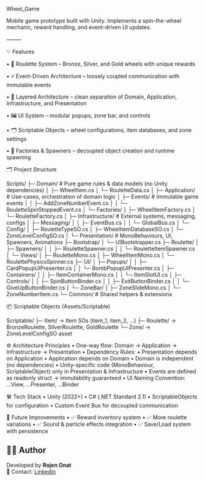 Wheel_Game

Mobile game prototype built with Unity. Implements a spin-the-wheel mechanic, reward handling, and event-driven UI updates.

⸻

✨ Features
	
 •	🎡 Roulette System – Bronze, Silver, and Gold wheels with unique rewards

 •	⚡ Event-Driven Architecture – loosely coupled communication with immutable events

 •	🧩 Layered Architecture – clean separation of Domain, Application, Infrastructure, and Presentation

 •	🖼️ UI System – modular popups, zone bar, and controls

 •	🗂️ Scriptable Objects – wheel configurations, item databases, and zone settings

 •	🔄 Factories & Spawners – decoupled object creation and runtime spawning

🗂️ Project Structure


Scripts/
├─ Domain/               # Pure game rules & data models (no Unity dependencies)
│  ├─ WheelItem.cs
│  └─ RouletteData.cs
│
├─ Application/          # Use-cases, orchestration of domain logic
│  ├─ Events/            # Immutable game events
│  │  ├─ AddZoneNumberEvent.cs
│  │  └─ RouletteSpinStoppedEvent.cs
│  └─ Factories/
│     ├─ WheelItemFactory.cs
│     └─ RouletteFactory.cs
│
├─ Infrastructure/       # External systems, messaging, configs
│  ├─ Messaging/
│  │  ├─ EventBus.cs
│  │  └─ GlobalBus.cs
│  └─ Config/
│     ├─ RouletteTypeSO.cs
│     ├─ WheelItemDatabaseSO.cs
│     └─ ZoneLevelConfigSO.cs
│
└─ Presentation/         # MonoBehaviours, UI, Spawners, Animations
├─ Bootstrap/
│  └─ UIBootstrapper.cs
├─ Roulette/
│  ├─ Spawners/
│  │  ├─ RouletteSpawner.cs
│  │  └─ RouletteItemSpawner.cs
│  └─ Views/
│     ├─ RouletteMono.cs
│     ├─ WheelItemMono.cs
│     └─ RoulettePhysicsSpinner.cs
├─ UI/
│  ├─ Popups/
│  │  ├─ CardPopupUIPresenter.cs
│  │  └─ BombPopupUIPresenter.cs
│  ├─ Containers/
│  │  ├─ ItemContainerMono.cs
│  │  └─ ItemSlotUI.cs
│  ├─ Controls/
│  │  ├─ SpinButtonBinder.cs
│  │  ├─ ExitButtonBinder.cs
│  │  └─ GiveUpButtonBinder.cs
│  └─ ZoneBar/
│     ├─ ZoneSlideMono.cs
│     └─ ZoneNumberItem.cs
└─ Common/            # Shared helpers & extensions


📦 Scriptable Objects (Assets/Scriptable)

Scriptable/
├─ Item/        → Item SOs (item_1, item_2, …)
├─ Roulette/    → BronzeRoulette, SilverRoulette, GoldRoulette
└─ Zone/        → ZoneLevelConfigSO asset

⚙️ Architecture Principles
	•	One-way flow: Domain → Application → Infrastructure → Presentation
	•	Dependency Rules:
	•	Presentation depends on Application
	•	Application depends on Domain
	•	Domain is independent (no dependencies)
	•	Unity-specific code (MonoBehaviour, ScriptableObject) only in Presentation & Infrastructure
	•	Events are defined as readonly struct → immutability guaranteed
	•	UI Naming Convention: ...View, ...Presenter, ...Binder

🛠️ Tech Stack
	•	Unity (2022+)
	•	C# (.NET Standard 2.1)
	•	ScriptableObjects for configuration
	•	Custom Event Bus for decoupled communication


🚀 Future Improvements
	•	✅ Reward inventory system
	•	✅ More roulette variations
	•	✅ Sound & particle effects integration
	•	✅ Save/Load system with persistence


## 🧑‍💻 Author

Developed by **Rojen Onat**  
📧 Contact: [LinkedIn](https://www.linkedin.com/in/rojenonat) 

